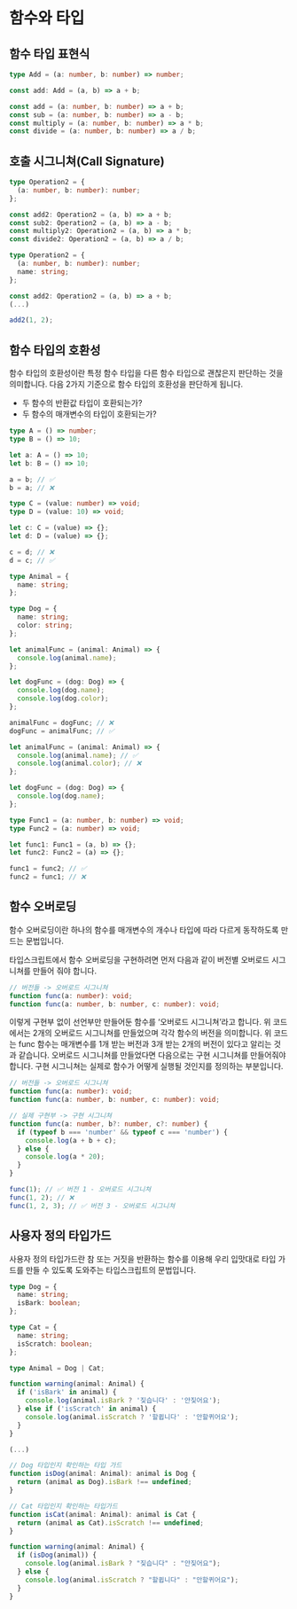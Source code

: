 # 함수와 타입

## 함수 타입 표현식

```ts
type Add = (a: number, b: number) => number;

const add: Add = (a, b) => a + b;
```

```ts
const add = (a: number, b: number) => a + b;
const sub = (a: number, b: number) => a - b;
const multiply = (a: number, b: number) => a * b;
const divide = (a: number, b: number) => a / b;
```

## 호출 시그니쳐(Call Signature)

```ts
type Operation2 = {
  (a: number, b: number): number;
};

const add2: Operation2 = (a, b) => a + b;
const sub2: Operation2 = (a, b) => a - b;
const multiply2: Operation2 = (a, b) => a * b;
const divide2: Operation2 = (a, b) => a / b;
```

```ts
type Operation2 = {
  (a: number, b: number): number;
  name: string;
};

const add2: Operation2 = (a, b) => a + b;
(...)

add2(1, 2);

```

## 함수 타입의 호환성

함수 타입의 호환성이란 특정 함수 타입을 다른 함수 타입으로 괜찮은지 판단하는 것을 의미합니다.
다음 2가지 기준으로 함수 타입의 호환성을 판단하게 됩니다.

- 두 함수의 반환값 타입이 호환되는가?
- 두 함수의 매개변수의 타입이 호환되는가?

```ts
type A = () => number;
type B = () => 10;

let a: A = () => 10;
let b: B = () => 10;

a = b; // ✅
b = a; // ❌
```

```ts
type C = (value: number) => void;
type D = (value: 10) => void;

let c: C = (value) => {};
let d: D = (value) => {};

c = d; // ❌
d = c; // ✅
```

```ts
type Animal = {
  name: string;
};

type Dog = {
  name: string;
  color: string;
};

let animalFunc = (animal: Animal) => {
  console.log(animal.name);
};

let dogFunc = (dog: Dog) => {
  console.log(dog.name);
  console.log(dog.color);
};

animalFunc = dogFunc; // ❌
dogFunc = animalFunc; // ✅
```

```ts
let animalFunc = (animal: Animal) => {
  console.log(animal.name); // ✅
  console.log(animal.color); // ❌
};
```

```ts
let dogFunc = (dog: Dog) => {
  console.log(dog.name);
};
```

```ts
type Func1 = (a: number, b: number) => void;
type Func2 = (a: number) => void;

let func1: Func1 = (a, b) => {};
let func2: Func2 = (a) => {};

func1 = func2; // ✅
func2 = func1; // ❌
```

## 함수 오버로딩

함수 오버로딩이란 하나의 함수를 매개변수의 개수나 타입에 따라 다르게 동작하도록 만드는 문법입니다.

타입스크립트에서 함수 오버로딩을 구현하려면 먼저 다음과 같이 버전별 오버로드 시그니쳐를 만들어 줘야 합니다.

```ts
// 버전들 -> 오버로드 시그니쳐
function func(a: number): void;
function func(a: number, b: number, c: number): void;
```

이렇게 구현부 없이 선언부만 만들어둔 함수를 ‘오버로드 시그니쳐’라고 합니다. 위 코드에서는 2개의 오버로드 시그니쳐를 만들었으며 각각 함수의 버전을 의미합니다. 위 코드는 func 함수는 매개변수를 1개 받는 버전과 3개 받는 2개의 버전이 있다고 알리는 것 과 같습니다.
오버로드 시그니쳐를 만들었다면 다음으로는 구현 시그니쳐를 만들어줘야 합니다. 구현 시그니쳐는 실제로 함수가 어떻게 실행될 것인지를 정의하는 부분입니다.

```ts
// 버전들 -> 오버로드 시그니쳐
function func(a: number): void;
function func(a: number, b: number, c: number): void;

// 실제 구현부 -> 구현 시그니쳐
function func(a: number, b?: number, c?: number) {
  if (typeof b === 'number' && typeof c === 'number') {
    console.log(a + b + c);
  } else {
    console.log(a * 20);
  }
}

func(1); // ✅ 버전 1 - 오버로드 시그니쳐
func(1, 2); // ❌
func(1, 2, 3); // ✅ 버전 3 - 오버로드 시그니쳐
```

## 사용자 정의 타입가드

사용자 정의 타입가드란 참 또는 거짓을 반환하는 함수를 이용해 우리 입맛대로 타입 가드를 만들 수 있도록 도와주는 타입스크립트의 문법입니다.

```ts
type Dog = {
  name: string;
  isBark: boolean;
};

type Cat = {
  name: string;
  isScratch: boolean;
};

type Animal = Dog | Cat;

function warning(animal: Animal) {
  if ('isBark' in animal) {
    console.log(animal.isBark ? '짖습니다' : '안짖어요');
  } else if ('isScratch' in animal) {
    console.log(animal.isScratch ? '할큅니다' : '안할퀴어요');
  }
}
```

```ts
(...)

// Dog 타입인지 확인하는 타입 가드
function isDog(animal: Animal): animal is Dog {
  return (animal as Dog).isBark !== undefined;
}

// Cat 타입인지 확인하는 타입가드
function isCat(animal: Animal): animal is Cat {
  return (animal as Cat).isScratch !== undefined;
}

function warning(animal: Animal) {
  if (isDog(animal)) {
    console.log(animal.isBark ? "짖습니다" : "안짖어요");
  } else {
    console.log(animal.isScratch ? "할큅니다" : "안할퀴어요");
  }
}
```

